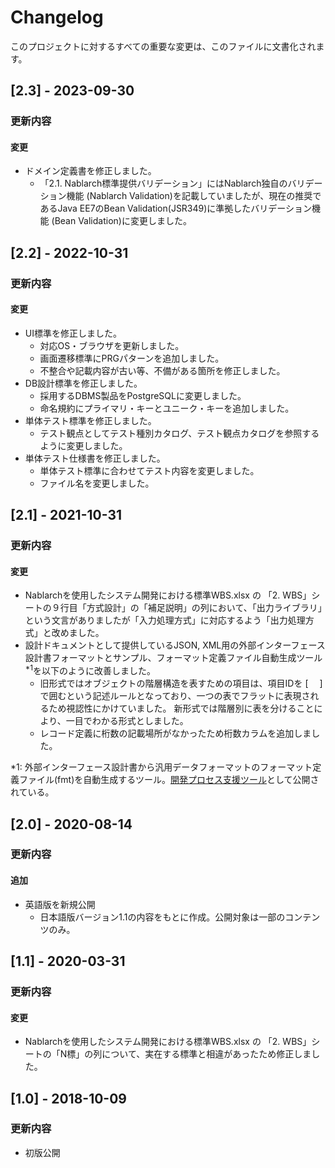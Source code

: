 # Changelog

このプロジェクトに対するすべての重要な変更は、このファイルに文書化されます。

## [2.3] - 2023-09-30
### 更新内容
#### 変更
- ドメイン定義書を修正しました。
  - 「2.1. Nablarch標準提供バリデーション」にはNablarch独自のバリデーション機能 (Nablarch Validation)を記載していましたが、現在の推奨であるJava EE7のBean Validation(JSR349)に準拠したバリデーション機能 (Bean Validation)に変更しました。

## [2.2] - 2022-10-31
### 更新内容
#### 変更
- UI標準を修正しました。
  - 対応OS・ブラウザを更新しました。
  - 画面遷移標準にPRGパターンを追加しました。
  - 不整合や記載内容が古い等、不備がある箇所を修正しました。
- DB設計標準を修正しました。
  - 採用するDBMS製品をPostgreSQLに変更しました。
  - 命名規約にプライマリ・キーとユニーク・キーを追加しました。
- 単体テスト標準を修正しました。
  - テスト観点としてテスト種別カタログ、テスト観点カタログを参照するように変更しました。
- 単体テスト仕様書を修正しました。
  - 単体テスト標準に合わせてテスト内容を変更しました。
  - ファイル名を変更しました。

## [2.1] - 2021-10-31
### 更新内容
#### 変更
- Nablarchを使用したシステム開発における標準WBS.xlsx の 「2. WBS」シートの９行目「方式設計」の「補足説明」の列において、「出力ライブラリ」という文言がありましたが「入力処理方式」に対応するよう「出力処理方式」と改めました。
- 設計ドキュメントとして提供しているJSON, XML用の外部インターフェース設計書フォーマットとサンプル、フォーマット定義ファイル自動生成ツール<sup>*1</sup>を以下のように改善しました。
  - 旧形式ではオブジェクトの階層構造を表すための項目は、項目IDを [　 ]で囲むという記述ルールとなっており、一つの表でフラットに表現されるため視認性にかけていました。 新形式では階層別に表を分けることにより、一目でわかる形式としました。
  - レコード定義に桁数の記載場所がなかったため桁数カラムを追加しました。

*1: 外部インターフェース設計書から汎用データフォーマットのフォーマット定義ファイル(fmt)を自動生成するツール。[開発プロセス支援ツール]( https://github.com/nablarch-development-standards/nablarch-development-standards-tools/tree/master/%E5%A4%96%E9%83%A8%E3%82%A4%E3%83%B3%E3%82%BF%E3%83%95%E3%82%A7%E3%83%BC%E3%82%B9%E8%A8%AD%E8%A8%88%E9%96%A2%E9%80%A3 )として公開されている。


## [2.0] - 2020-08-14
### 更新内容
#### 追加
- 英語版を新規公開
  - 日本語版バージョン1.1の内容をもとに作成。公開対象は一部のコンテンツのみ。


## [1.1] - 2020-03-31
### 更新内容
#### 変更
- Nablarchを使用したシステム開発における標準WBS.xlsx の 「2. WBS」シートの「N標」の列について、実在する標準と相違があったため修正しました。


## [1.0] - 2018-10-09
### 更新内容
- 初版公開
